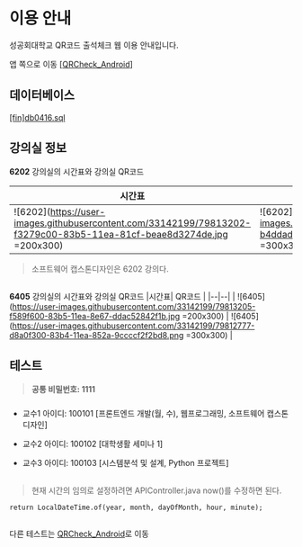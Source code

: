 # 이용 안내
성공회대학교 QR코드 출석체크 웹 이용 안내입니다.

앱 쪽으로 이동 [[QRCheck_Android](https://github.com/Jungea/QRCheck_Android)]


## 데이터베이스  
[[fin]db0416.sql](https://github.com/Jungea/QRCheck/blob/master/db/%5Bfin%5Ddb0416.sql "[fin]db0416.sql")

## 강의실 정보

**6202** 강의실의 시간표와 강의실 QR코드

|시간표| QR코드 |
|--|--|
| ![6202](https://user-images.githubusercontent.com/33142199/79813202-f3279c00-83b5-11ea-81cf-beae8d3274de.jpg =200x300) | ![6202](https://user-images.githubusercontent.com/33142199/79812723-b4ddad00-83b4-11ea-90da-a38cd5b825a2.png =300x300) |
> 소프트웨어 캡스톤디자인은 6202 강의다.

## 
**6405** 강의실의 시간표와 강의실 QR코드
|시간표| QR코드 |
|--|--|
| ![6405](https://user-images.githubusercontent.com/33142199/79813205-f589f600-83b5-11ea-8e67-ddac52842f1b.jpg =200x300) | ![6405](https://user-images.githubusercontent.com/33142199/79812777-d8a0f300-83b4-11ea-852a-9ccccf2f2bd8.png =300x300) |

## 테스트

> **공통 비밀번호: 1111**
###
  
 - 교수1 아이디: 100101
[프론트엔드 개발(월, 수), 웹프로그래밍, 소프트웨어 캡스톤디자인]

- 교수2 아이디: 100102
[대학생활 세미나 1]

- 교수3 아이디: 100103
[시스템분석 및 설계, Python 프로젝트]

##
> 현재 시간의 임의로 설정하려면
APIController.java now()를 수정하면 된다.

    return LocalDateTime.of(year, month, dayOfMonth, hour, minute);  
  
##

다른 테스트는   [QRCheck_Android](https://github.com/Jungea/QRCheck_Android)로 이동



